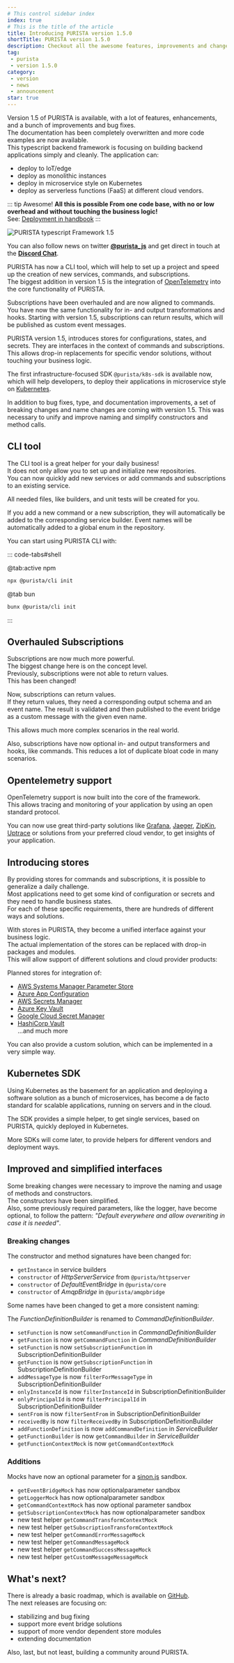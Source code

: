 ```yaml
---
# This control sidebar index
index: true
# This is the title of the article
title: Introducing PURISTA version 1.5.0
shortTitle: PURISTA version 1.5.0
description: Checkout all the awesome features, improvements and changes in PURISTA v1.5.0 typescript framework.
tag:
 - purista
 - version 1.5.0
category:
 - version
 - news
 - announcement
star: true
---
```


Version 1.5 of PURISTA is available, with a lot of features, enhancements, and a bunch of improvements and bug fixes.  
The documentation has been completely overwritten and more code examples are now available.  
This typescript backend framework is focusing on building backend applications simply and cleanly. The application can:

- deploy to IoT/edge
- deploy as monolithic instances
- deploy in microservice style on Kubernetes
- deploy as serverless functions (FaaS) at different cloud vendors.

::: tip Awesome!
**All this is possible From one code base, with no or low overhead and without touching the business logic!**  
See: [Deployment in handbook](../handbook/7._deployment/0_deployment.md)
:::

![PURISTA typescript Framework 1.5](/graphic/advertise_large.svg)

You can also follow news on twitter **[@purista_js](https://twitter.com/purista_js)** and get direct in touch at the **[Discord Chat](https://discord.gg/9feaUm3H2v)**.

PURISTA has now a CLI tool, which will help to set up a project and speed up the creation of new services, commands, and subscriptions.  
The biggest addition in version 1.5 is the integration of [OpenTelemetry](https://opentelemetry.io) into the core functionality of PURISTA.  

Subscriptions have been overhauled and are now aligned to commands. You have now the same functionality for in- and output transformations and hooks. Starting with version 1.5, subscriptions can return results, which will be published as custom event messages.  

PURISTA version 1.5, introduces stores for configurations, states, and secrets. They are interfaces in the context of commands and subscriptions. This allows drop-in replacements for specific vendor solutions, without touching your business logic.  

The first infrastructure-focused SDK `@purista/k8s-sdk` is available now, which will help developers, to deploy their applications in microservice style on [Kubernetes](https://kubernetes.io).

In addition to bug fixes, type, and documentation improvements, a set of breaking changes and name changes are coming with version 1.5. This was necessary to unify and improve naming and simplify constructors and method calls.

<!-- more -->

## CLI tool

The CLI tool is a great helper for your daily business!  
It does not only allow you to set up and initialize new repositories.  
You can now quickly add new services or add commands and subscriptions to an existing service.  

All needed files, like builders, and unit tests will be created for you.

If you add a new command or a new subscription, they will automatically be added to the corresponding service builder. Event names will be automatically added to a global enum in the repository.  

You can start using PURISTA CLI with:

::: code-tabs#shell

@tab:active npm

```bash
npx @purista/cli init
```

@tab bun

```bash
bunx @purista/cli init
```

:::

## Overhauled Subscriptions

Subscriptions are now much more powerful.  
The biggest change here is on the concept level.  
Previously, subscriptions were not able to return values.  
This has been changed!

Now, subscriptions can return values.  
If they return values, they need a corresponding output schema and an event name. The result is validated and then published to the event bridge as a custom message with the given even name.

This allows much more complex scenarios in the real world.

Also, subscriptions have now optional in- and output transformers and hooks, like commands. This reduces a lot of duplicate bloat code in many scenarios.

## Opentelemetry support

OpenTelemetry support is now built into the core of the framework.  
This allows tracing and monitoring of your application by using an open standard protocol.

You can now use great third-party solutions like [Grafana](https://grafana.com), [Jaeger](https://www.jaegertracing.io), [ZipKin](https://zipkin.io), [Uptrace](https://uptrace.dev) or solutions from your preferred cloud vendor, to get insights of your application.

## Introducing stores

By providing stores for commands and subscriptions, it is possible to generalize a daily challenge.  
Most applications need to get some kind of configuration or secrets and they need to handle business states.  
For each of these specific requirements, there are hundreds of different ways and solutions.  

With stores in PURISTA, they become a unified interface against your business logic.  
The actual implementation of the stores can be replaced with drop-in packages and modules.  
This will allow support of different solutions and cloud provider products:

Planned stores for integration of:

- [AWS Systems Manager Parameter Store](https://docs.aws.amazon.com/systems-manager/latest/userguide/systems-manager-parameter-store.html)
- [Azure App Configuration](https://azure.microsoft.com/en-us/products/app-configuration)
- [AWS Secrets Manager](https://aws.amazon.com/secrets-manager)
- [Azure Key Vault](https://azure.microsoft.com/en-us/products/key-vault)
- [Google Cloud Secret Manager](https://cloud.google.com/secret-manager)
- [HashiCorp Vault](https://www.vaultproject.io)  
...and much more

You can also provide a custom solution, which can be implemented in a very simple way.

## Kubernetes SDK

Using Kubernetes as the basement for an application and deploying a software solution as a bunch of microservices, has become a de facto standard for scalable applications, running on servers and in the cloud.  

The SDK provides a simple helper, to get single services, based on PURISTA, quickly deployed in Kubernetes.

More SDKs will come later, to provide helpers for different vendors and deployment ways.

## Improved and simplified interfaces

Some breaking changes were necessary to improve the naming and usage of methods and constructors.  
The constructors have been simplified.  
Also, some previously required parameters, like the logger, have become optional, to follow the pattern: _"Default everywhere and allow overwriting in case it is needed"_.

### Breaking changes

The constructor and method signatures have been changed for:

- `getInstance` in service builders
- `constructor` of _HttpServerService_ from `@purista/httpserver`
- `constructor` of _DefaultEventBridge_ in `@purista/core`
- `constructor` of _AmqpBridge_ in `@purista/amqpbridge`

Some names have been changed to get a more consistent naming:

The _FunctionDefinitionBuilder_ is renamed to _CommandDefinitionBuilder_.

- `setFunction` is now `setCommandFunction` in _CommandDefinitionBuilder_
- `getFunction` is now `getCommandFunction` in _CommandDefinitionBuilder_
- `setFunction` is now `setSubscriptionFunction` in SubscriptionDefinitionBuilder
- `getFunction` is now `getSubscriptionFunction` in SubscriptionDefinitionBuilder
- `addMessageType` is now `filterForMessageType` in SubscriptionDefinitionBuilder
- `onlyInstanceId` is now `filterInstanceId` in SubscriptionDefinitionBuilder
- `onlyPrincipalId` is now `filterPrincipalId` in SubscriptionDefinitionBuilder
- `sentFrom` is now `filterSentFrom` in SubscriptionDefinitionBuilder
- `receivedBy` is now `filterReceivedBy` in SubscriptionDefinitionBuilder
- `addFunctionDefinition` is now `addCommandDefinition` in _ServiceBuilder_
- `getFunctionBuilder` is now `getCommandBuilder` in _ServiceBuilder_
- `getFunctionContextMock` is now `getCommandContextMock`


### Additions

Mocks have now an optional parameter for a [sinon.js](https://sinonjs.org) sandbox.

- `getEventBridgeMock` has now optionalparameter sandbox
- `getLoggerMock` has now optionalparameter sandbox
- `getCommandContextMock` has now optional parameter sandbox
- `getSubscriptionContextMock` has now optionalparameter sandbox
- new test helper `getCommandTransformContextMock`
- new test helper `getSubscriptionTransformContextMock`
- new test helper `getCommandErrorMessageMock`
- new test helper `getCommandMessageMock`
- new test helper `getCommandSuccessMessageMock`
- new test helper `getCustomMessageMessageMock`

## What's next?

There is already a basic roadmap, which is available on [GitHub](https://github.com/users/sebastianwessel/projects/1/views/4).  
The next releases are focusing on:

- stabilizing and bug fixing
- support more event bridge solutions
- support of more vendor dependent store modules
- extending documentation

Also, last, but not least, building a community around PURISTA.
